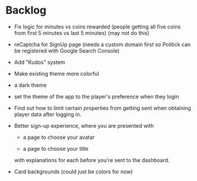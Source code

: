 # Backlog

* Fix logic for minutes vs coins rewarded (people getting all five coins from first 5 minutes vs last 5 minutes) (may not do this)

* reCaptcha for SignUp page (needs a custom domain first so Politick can be registered with Google Search Console)

* Add "Kudos" system

* Make existing theme more colorful

* a dark theme

* set the theme of the app to the player's preference when they login

* Find out how to limit certain properties from getting sent when obtaining player data after logging in.

* Better sign-up experience, where you are presented with
  
  * a page to choose your avatar
  
  * a page to choose your title
  
  with explanations for each before you're sent to the dashboard.

* Card backgrounds (could just be colors for now)
